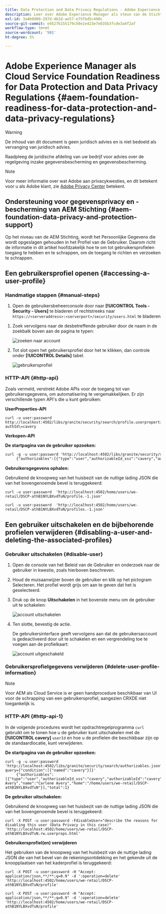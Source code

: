 ```yaml
---
title: Data Protection and Data Privacy Regulations - Adobe Experience Manager as a Cloud Service Foundation Readiness
description: Leer over Adobe Experience Manager als steun van de Stichting van de Cloud Service voor de diverse Regels van de Bescherming van Gegevens en van de Privacy van Gegevens; met inbegrip van de algemene gegevensbeschermingsverordening van de EU (GDPR), de California Consumer Privacy Act en de wijze waarop een nieuwe AEM als een Cloud Service-project moet worden geïmplementeerd.
exl-id: 3a4b9d00-297d-4b1d-ae57-e75fbd5c490c
source-git-commit: e4527b155179c50e1e423e7e835b3fcde3a4f2af
workflow-type: tm+mt
source-wordcount: '501'
ht-degree: 5%

---
```


# Adobe Experience Manager als Cloud Service Foundation Readiness for Data Protection and Data Privacy Regulations {#aem-foundation-readiness-for-data-protection-and-data-privacy-regulations}

>[!WARNING]
>
>De inhoud van dit document is geen juridisch advies en is niet bedoeld als vervanging van juridisch advies.
>
>Raadpleeg de juridische afdeling van uw bedrijf voor advies over de regelgeving inzake gegevensbescherming en gegevensbescherming.

>[!NOTE]
>
>Voor meer informatie over wat Adobe aan privacykwesties, en dit betekent voor u als Adobe klant, zie [Adobe Privacy Center](https://www.adobe.com/privacy.html) betekent.

## Ondersteuning voor gegevensprivacy en -bescherming van AEM Stichting {#aem-foundation-data-privacy-and-protection-support}

Op het niveau van de AEM Stichting, wordt het Persoonlijke Gegevens die wordt opgeslagen gehouden in het Profiel van de Gebruiker. Daarom richt de informatie in dit artikel hoofdzakelijk hoe te om tot gebruikersprofielen toegang te hebben en te schrappen, om de toegang te richten en verzoeken te schrappen.

## Een gebruikersprofiel openen {#accessing-a-user-profile}

### Handmatige stappen {#manual-steps}

1. Open de gebruikersbeheerconsole door naar **[!UICONTROL Tools - Security - Users]** te bladeren of rechtstreeks naar `https://<serveraddress>:<serverport>/security/users.html` te bladeren

<!--
   ![useradmin2](assets/useradmin2.png)
-->

1. Zoek vervolgens naar de desbetreffende gebruiker door de naam in de zoekbalk boven aan de pagina te typen:

   ![zoeken naar account](assets/dpp-foundation-01.png)

1. Tot slot open het gebruikersprofiel door het te klikken, dan controle onder **[!UICONTROL Details]** tabel.

   ![gebruikersprofiel](assets/dpp-foundation-02.png)

### HTTP-API {#http-api}

Zoals vermeld, verstrekt Adobe APIs voor de toegang tot van gebruikersgegevens, om automatisering te vergemakkelijken. Er zijn verschillende typen API&#39;s die u kunt gebruiken:

**UserProperties-API**

```shell
curl -u user:password http://localhost:4502/libs/granite/security/search/profile.userproperties.json\?authId\=cavery
```

**Verkopen-API**

**De startpagina van de gebruiker opzoeken:**

```xml
curl -g -u user:password 'http://localhost:4502/libs/granite/security/search/authorizables.json?query={"condition":[{"named":"cavery"}]}'
     {"authorizables":[{"type":"user","authorizableId_xss":"cavery","authorizableId":"cavery","name_xss":"Carlene Avery","name":"Carlene Avery","home":"/home/users/we-retail/DSCP-athB1NYLBXvdTuN"}],"total":1}
```

**Gebruikersgegevens ophalen:**

Gebruikend de knoopweg van het huisbezit van de nuttige lading JSON die van het bovengenoemde bevel is teruggekeerd:

```shell
curl -u user:password  'http://localhost:4502/home/users/we-retail/DSCP-athB1NYLBXvdTuN/profile.-1.json'
```

```shell
curl -u user:password  'http://localhost:4502/home/users/we-retail/DSCP-athB1NYLBXvdTuN/profiles.-1.json'
```

## Een gebruiker uitschakelen en de bijbehorende profielen verwijderen {#disabling-a-user-and-deleting-the-associated-profiles}

### Gebruiker uitschakelen {#disable-user}

1. Open de console van het Beleid van de Gebruiker en onderzoek naar de gebruiker in kwestie, zoals hierboven beschreven.
2. Houd de muisaanwijzer boven de gebruiker en klik op het pictogram Selecteren. Het profiel wordt grijs om aan te geven dat het is geselecteerd.

3. Druk op de knop **Uitschakelen** in het bovenste menu om de gebruiker uit te schakelen:

   ![account uitschakelen](assets/dpp-foundation-03.png)

4. Ten slotte, bevestig de actie.

   De gebruikersinterface geeft vervolgens aan dat de gebruikersaccount is gedeactiveerd door uit te schakelen en een vergrendeling toe te voegen aan de profielkaart:

   ![account uitgeschakeld](assets/dpp-foundation-04.png)

### Gebruikersprofielgegevens verwijderen {#delete-user-profile-information}

>[!NOTE]
>
>Voor AEM als Cloud Service is er geen handprocedure beschikbaar van UI voor de schrapping van een gebruikersprofiel, aangezien CRXDE niet toegankelijk is.

### HTTP-API {#http-api-1}

In de volgende procedures wordt het opdrachtregelprogramma `curl` gebruikt om te tonen hoe u de gebruiker kunt uitschakelen met de **[!UICONTROL cavery]** `userId` en hoe u de profielen die beschikbaar zijn op de standaardlocatie, kunt verwijderen.

**De startpagina van de gebruiker opzoeken:**

```shell
curl -g -u user:password 'http://localhost:4502/libs/granite/security/search/authorizables.json?query={"condition":[{"named":"cavery"}]}'
     {"authorizables":[{"type":"user","authorizableId_xss":"cavery","authorizableId":"cavery","name_xss":"Carlene Avery","name":"Carlene Avery","home":"/home/users/we-retail/DSCP-athB1NYLBXvdTuN"}],"total":1}
```

**De gebruiker uitschakelen:**

Gebruikend de knoopweg van het huisbezit van de nuttige lading JSON die van het bovengenoemde bevel is teruggekeerd:

```shell
curl -X POST -u user:password -FdisableUser="describe the reasons for disabling this user (Data Privacy in this case)" 'http://localhost:4502/home/users/we-retail/DSCP-athB1NYLBXvdTuN.rw.userprops.html'
```

**Gebruikersprofiel(en) verwijderen**

Het gebruiken van de knoopweg van het huisbezit van de nuttige lading JSON die van het bevel van de rekeningsontdekking en het gekende uit de knoopplaatsen van het kaderprofiel is teruggekeerd:

```shell
curl -X POST -u user:password -H "Accept: application/json,**/**;q=0.9" -d ':operation=delete' 'http://localhost:4502/home/users/we-retail/DSCP-athB1NYLBXvdTuN/profile'
```

```shell
curl -X POST -u user:password -H "Accept: application/json,**/**;q=0.9" -d ':operation=delete' 'http://localhost:4502/home/users/we-retail/DSCP-athB1NYLBXvdTuN/profile'
```
